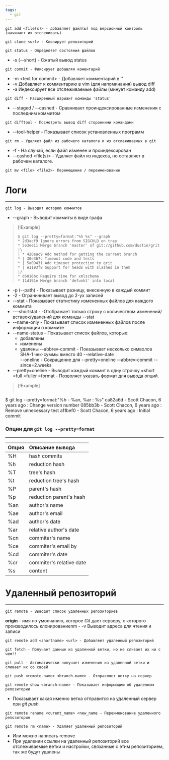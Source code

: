 ```yaml
---
tags:
  - git
---
```

```
git add <file(s)> - добавляет файл(ы) под версионный контроль (начинает их отслеживать)
```

```
git clone <url> - Клонирует репозиторий
```

```
git status - Определяет состояния файлов
```
- -s (--short) - Сжатый вывод status

```
git commit - Фиксирует добавляя коментарий
```
- -m \<text for commit> - Добавляет комментарий в ''
- -v Добавляет к комментарию в vim (для напоминания) вывод diff
- -a Индексирует все отслеживаемые файлы (минует команду add)

```
git diff - Расширенный вариант команды 'status'
```
- --staged / --cashed - Сравнивает проиндексированные изменения с последним коммитом

```
git difftool - Посмотреть вывод diff сторонними командами
```
- --tool-helper - Показывает список установленных программ

```
git rm - Удаляет файл из рабочего каталога и из отслеживаемых в git
```
- -f - На случай, если файл изменен и проиндексирован 
- --cashed \<file(s)> - Удаляет файл из индекса, но оставляет в рабочем каталоге.

```
git mv <file> <file2>- Перемещение / переименование
```

# Логи #
---

```
git log - Выводит историю коммитов
```
- --graph - Выводит коммиты в виде графа
>[!Example]
>```
>$ git log --pretty=format:"%h %s" --graph
>* 2d3acf9 Ignore errors from SIGCHLD on trap
>* 5e3ee11 Merge branch 'master' of git://github.com/dustin/grit
>|\
>| * 420eac9 Add method for getting the current branch
>* | 30e367c Timeout code and tests
>* | 5a09431 Add timeout protection to grit
>* | e1193f8 Support for heads with slashes in them
>|/
>* d6016bc Require time for xmlschema
>* 11d191e Merge branch 'defunkt' into local

- -p (--path) - Показывает разницу, внесенную в каждый коммит
- -2 - Ограничивает вывод до 2-ух записей
- --stat - Показывает статистику измененных файлов для каждого коммита 
- ---shortstat - -Отображает только строку с количеством изменений/вставок/удалений для команды --stat
- --name-only - Показывает список измененных файлов после информации о коммите
- --name-status - Показывает список файлов, которые:
    - добавлены
    - изменены
    - удалены
--abbrev-commit - Показывает несколько символов SHA-1 чек-суммы вместо 40
--relative-date   
--oneline - Cокращение для --pretty=oneline --abbrev-commit
--since=2.weeks
- --pretty=oneline - Выводит каждый коммит в одну строчку
          =short
          =full
          =fuller
          =format - Позволяет указать формат для вывода опций.

>[!Example]
>```
$ git log --pretty=format:"%h - %an, %ar : %s"
ca82a6d - Scott Chacon, 6 years ago : Change version number
085bb3b - Scott Chacon, 6 years ago : Remove unnecessary test
a11bef0 - Scott Chacon, 6 years ago : Initial commit 
 


### Опции для `git log --pretty=format` ###
---

| Опция |     Описание вывода      |
| ----- | :----------------------- |
| %H    |      hash  commits       |
| %h    |      reduction hash      |
| %T    |       tree's hash        |
| %t    |  reduction tree's hash   |
| %P    |      parent's hash       |
| %p    | reduction parent's hash  |
| %an   |      author's name       |
| %ae   |      author's email      |
| %ad   |      author's date       |
| %ar   |  relative author's date  |
| %cn   |     commiter's name      |
| %ce   |   commiter's email by    |
| %cd   |     commiter's date      |
| %cr   | commiter's relative date |
| %s    |         content          |


# Удаленный репозиторий #
---

```
git remote - Выводит список удаленных репозиториев
```
**origin** - имя по умолчанию, которое *Git* дает серверу, с которого производилось клонированиеnm
    - -v Выводит адреса для чтения и записи

```
git remote add <shortname> <url> - Добавляет удаленный репозиторий
```

```
git fetch - Получает данные из удаленной ветки, но не сливает их ни с чем!!
```

```
git pull - Автоматически получает изменения из удаленной ветки и сливает их со своей
```

```
git push <remote-name> <branch-name> - Отправляет ветку на сервер
```

```
git remote show <branch-name> - Показывает информацию об удаленном репозитории 
```
- Показывает какая именно ветка отправится на удаленный сервер при *git push*


```
git remote rename <curent_name> <new_name - Переименование удаленного репозитория
```
```
git remote rm <name> - Удаляет удаленный репозиторий
```
- Или можно написать remove 
- При удалении ссылки на удаленный репозиторий все отслеживаемые ветки и настройки, связанные с этим репозиторием, так же будут удалены
